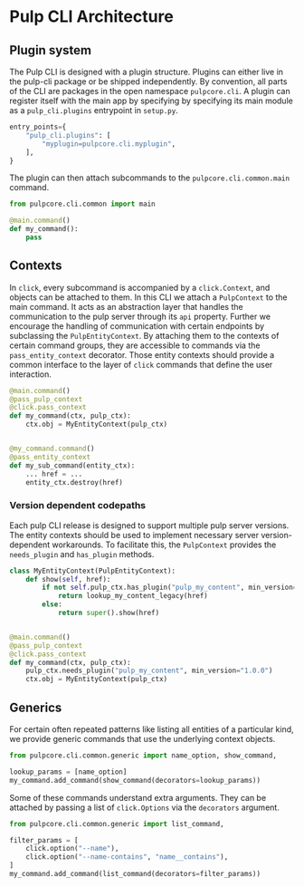 # Pulp CLI Architecture

## Plugin system

The Pulp CLI is designed with a plugin structure. Plugins can either live in the pulp-cli package or be shipped independently.
By convention, all parts of the CLI are packages in the open namespace `pulpcore.cli`.
A plugin can register itself with the main app by specifying by specifying its main module as a `pulp_cli.plugins` entrypoint in `setup.py`.

```python
entry_points={
    "pulp_cli.plugins": [
        "myplugin=pulpcore.cli.myplugin",
    ],
}
```

The plugin can then attach subcommands to the `pulpcore.cli.common.main` command.

```python
from pulpcore.cli.common import main

@main.command()
def my_command():
    pass
```

## Contexts

In `click`, every subcommand is accompanied by a `click.Context`, and objects can be attached to them.
In this CLI we attach a `PulpContext` to the main command.
It acts as an abstraction layer that handles the communication to the pulp server through its `api` property.
Further we encourage the handling of communication with certain endpoints by subclassing the `PulpEntityContext`.
By attaching them to the contexts of certain command groups, they are accessible to commands via the `pass_entity_context` decorator.
Those entity contexts should provide a common interface to the layer of `click` commands that define the user interaction.

```python
@main.command()
@pass_pulp_context
@click.pass_context
def my_command(ctx, pulp_ctx):
    ctx.obj = MyEntityContext(pulp_ctx)


@my_command.command()
@pass_entity_context
def my_sub_command(entity_ctx):
    ... href = ...
    entity_ctx.destroy(href)
```

### Version dependent codepaths

Each pulp CLI release is designed to support multiple pulp server versions.
The entity contexts should be used to implement necessary server version-dependent workarounds.
To facilitate this, the `PulpContext` provides the `needs_plugin` and `has_plugin` methods.

```python
class MyEntityContext(PulpEntityContext):
    def show(self, href):
        if not self.pulp_ctx.has_plugin("pulp_my_content", min_version="1.2.3"):
            return lookup_my_content_legacy(href)
        else:
            return super().show(href)


@main.command()
@pass_pulp_context
@click.pass_context
def my_command(ctx, pulp_ctx):
    pulp_ctx.needs_plugin("pulp_my_content", min_version="1.0.0")
    ctx.obj = MyEntityContext(pulp_ctx)
```

## Generics

For certain often repeated patterns like listing all entities of a  particular kind, we provide generic commands that use the underlying context objects.

```python
from pulpcore.cli.common.generic import name_option, show_command,

lookup_params = [name_option]
my_command.add_command(show_command(decorators=lookup_params))
```

Some of these commands understand extra arguments.
They can be attached by passing a list of `click.Options` via the `decorators` argument.

```python
from pulpcore.cli.common.generic import list_command,

filter_params = [
    click.option("--name"),
    click.option("--name-contains", "name__contains"),
]
my_command.add_command(list_command(decorators=filter_params))
```
